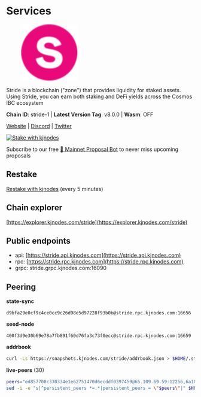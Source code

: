 # Services

<figure><img src="https://raw.githubusercontent.com/kj89/cosmos-images/main/logos/stride.png" width="150" alt=""><figcaption></figcaption></figure>

Stride is a blockchain ("zone") that provides liquidity for staked assets.  Using Stride, you can earn both staking and DeFi yields across the Cosmos IBC ecosystem

**Chain ID**: stride-1 | **Latest Version Tag**: v8.0.0 | **Wasm**: OFF

[Website](https://stride.zone) | [Discord](https://discord.gg/mzQZ8dAE7u) | [Twitter](https://twitter.com/stride_zone)

[![Stake with kjnodes](https://i.ibb.co/cr44Q8j/button-stake-with-kjnodes.png)](https://restake.app/stride/stridevaloper1j8gkhtllnp252l6g6zwzea30e7pvzqttr9768n)

Subscribe to our free [🤖 Mainnet Proposal Bot](https://t.me/kjnodes_proposal_bot) to never miss upcoming proposals

## Restake

[Restake with kjnodes](https://restake.app/stride/stridevaloper1j8gkhtllnp252l6g6zwzea30e7pvzqttr9768n) (every 5 minutes)
## Chain explorer
[https://explorer.kjnodes.com/stride](https://explorer.kjnodes.com/stride)

## Public endpoints

* api: [https://stride.api.kjnodes.com](https://stride.api.kjnodes.com)
* rpc: [https://stride.rpc.kjnodes.com](https://stride.rpc.kjnodes.com)
* grpc: stride.grpc.kjnodes.com:16090

## Peering

**state-sync**

```text
d9bfa29e0cf9c4ce0cc9c26d98e5d97228f93b0b@stride.rpc.kjnodes.com:16656
```

**seed-node**

```text
400f3d9e30b69e78a7fb891f60d76fa3c73f0ecc@stride.rpc.kjnodes.com:16659
```

**addrbook**
```bash
curl -Ls https://snapshots.kjnodes.com/stride/addrbook.json > $HOME/.stride/config/addrbook.json
```

**live-peers** (30)
```bash
peers="ed857708c330334e1e62751470d6ecddf0397459@65.109.69.59:12256,6a1087004245692128a6ad11b812bb3640955b86@162.55.235.69:25656,474893e4c5c0970d70db5612e24a54ebd87abeac@95.217.192.173:6000,d9bfa29e0cf9c4ce0cc9c26d98e5d97228f93b0b@65.109.88.38:16656,e1b058e5cfa2b836ddaa496b10911da62dcf182e@138.201.8.248:26656,44e797771bff124693e63a8ec331d42873cf2ae2@95.217.202.49:35656,9ed4a1c80960ae933551283eb8aef52468f6cfc7@65.109.106.169:26656,05eec003db41d7ff47a317ef59f83e31bdca23c3@78.107.234.44:26656,54672e848a31d2e7aeda35b8f2c320ad508c5550@128.199.141.132:26656,6fca686eca83017f3bb3055c3b58a2f8d476de8f@204.93.241.110:27652,20f56a68a04eedc764b7e1b87b7032a50b9d4fe9@51.81.155.97:10456,07b0db05f1f252b2925cb779a7c7146244b34901@65.108.98.235:43856,18704d8ffb35d412adb3fb8eea62c894cf175e75@86.48.26.130:26656,1483ddbd1ba369c01d5496877314ed1b09bd9cc3@65.21.189.221:12256,6856de6f0c70a850db2b58deb43d568fced4a524@165.227.208.6:26656,bdc2baaf2d18152c38340d368249ac866daf3e3d@198.244.178.213:26656,2254e6968e5c7ebc98ef5b79b388502fa44e10e1@5.161.134.44:26656,04b797b5a56fb939a97a3c7d9c3230d09b85e8d7@93.189.30.118:26656,fb8505c994cb90927c766e3c3d2db38044a596bc@139.59.31.201:26656,450d000d0d5c010cb2e7c45b72e6cda08a22fd04@35.224.198.112:26656,c3467e5becb108e62f6a6051eb5551e9f256d096@174.83.6.129:26656,ea6a7b2f366bc343f0670f1673fd86001dd08eb0@65.108.122.246:26636,ebc272824924ea1a27ea3183dd0b9ba713494f83@185.16.39.158:26886,3023b940ec9a39661c95877cec99e17416dc2a17@51.89.6.150:21656,87a7a8cc67967d0ede5d68a1477c44a40a8705f7@108.165.178.242:26653,a206a5ff59132c3f771735dec337432e6cfb2f7c@15.235.53.45:2062,cd680cc992983e5c8244b5529034a2e362e7a6d3@93.159.134.157:26656,6b615c7dde3e76de39474b7406bdde0ac0f31b79@23.88.69.22:28666,8fff37214fb0ef622f1c09dccb22d6321e004c3e@109.123.242.163:50056,f8e2f80a8c58e6f53cc4940f5f1eac55c9067480@35.213.184.121:26656"
sed -i -e "s|^persistent_peers *=.*|persistent_peers = \"$peers\"|" $HOME/.stride/config/config.toml
```

